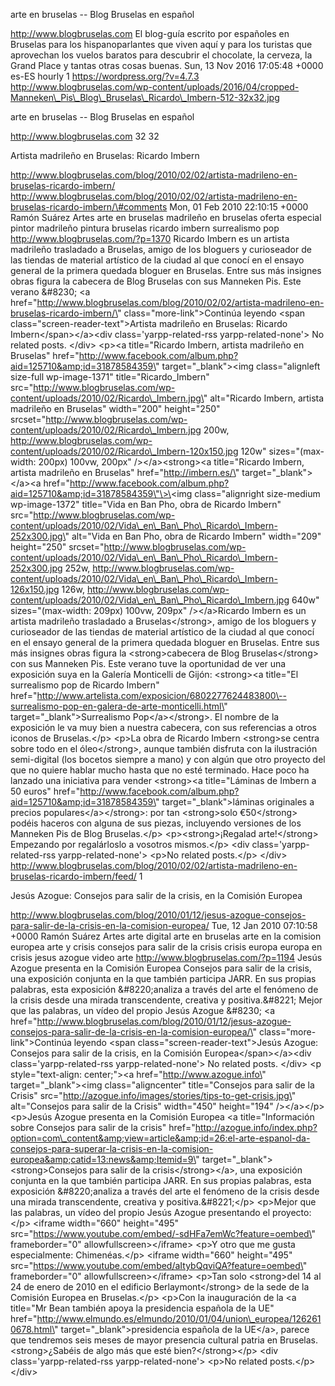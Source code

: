 arte en bruselas -- Blog Bruselas en español

http://www.blogbruselas.com El blog-guía escrito por españoles en
Bruselas para los hispanoparlantes que viven aquí y para los turistas
que aprovechan los vuelos baratos para descubrir el chocolate, la
cerveza, la Grand Place y tantas otras cosas buenas. Sun, 13 Nov 2016
17:05:48 +0000 es-ES hourly 1 https://wordpress.org/?v=4.7.3
http://www.blogbruselas.com/wp-content/uploads/2016/04/cropped-Manneken\_Pis\_Blog\_Bruselas\_Ricardo\_Imbern-512-32x32.jpg

arte en bruselas -- Blog Bruselas en español

http://www.blogbruselas.com 32 32

Artista madrileño en Bruselas: Ricardo Imbern

http://www.blogbruselas.com/blog/2010/02/02/artista-madrileno-en-bruselas-ricardo-imbern/
http://www.blogbruselas.com/blog/2010/02/02/artista-madrileno-en-bruselas-ricardo-imbern/\#comments
Mon, 01 Feb 2010 22:10:15 +0000 Ramón Suárez Artes arte en bruselas
madrileño en bruselas oferta especial pintor madrileño pintura bruselas
ricardo imbern surrealismo pop http://www.blogbruselas.com/?p=1370
Ricardo Imbern es un artista madrileño trasladado a Bruselas, amigo de
los bloguers y curioseador de las tiendas de material artístico de la
ciudad al que conocí en el ensayo general de la primera quedada bloguer
en Bruselas. Entre sus más insignes obras figura la cabecera de Blog
Bruselas con sus Manneken Pis. Este verano &\#8230; \<a
href=\"http://www.blogbruselas.com/blog/2010/02/02/artista-madrileno-en-bruselas-ricardo-imbern/\"
class=\"more-link\"\>Continúa leyendo \<span
class=\"screen-reader-text\"\>Artista madrileño en Bruselas: Ricardo
Imbern\</span\>\</a\>\<div class=\'yarpp-related-rss
yarpp-related-none\'\> No related posts. \</div\> \<p\>\<a
title=\"Ricardo Imbern, artista madrileño en Bruselas\"
href=\"http://www.facebook.com/album.php?aid=125710&amp;id=31878584359\"
target=\"\_blank\"\>\<img class=\"alignleft size-full wp-image-1371\"
title=\"Ricardo\_Imbern\"
src=\"http://www.blogbruselas.com/wp-content/uploads/2010/02/Ricardo\_Imbern.jpg\"
alt=\"Ricardo Imbern, artista madrileño en Bruselas\" width=\"200\"
height=\"250\"
srcset=\"http://www.blogbruselas.com/wp-content/uploads/2010/02/Ricardo\_Imbern.jpg
200w,
http://www.blogbruselas.com/wp-content/uploads/2010/02/Ricardo\_Imbern-120x150.jpg
120w\" sizes=\"(max-width: 200px) 100vw, 200px\" /\>\</a\>\<strong\>\<a
title=\"Ricardo Imbern, artista madrileño en Bruselas\"
href=\"http://imbern.es/\" target=\"\_blank\"\>\</a\>\<a
href=\"http://www.facebook.com/album.php?aid=125710&amp;id=31878584359\"\>\<img
class=\"alignright size-medium wp-image-1372\" title=\"Vida en Ban Pho,
obra de Ricardo Imbern\"
src=\"http://www.blogbruselas.com/wp-content/uploads/2010/02/Vida\_en\_Ban\_Pho\_Ricardo\_Imbern-252x300.jpg\"
alt=\"Vida en Ban Pho, obra de Ricardo Imbern\" width=\"209\"
height=\"250\"
srcset=\"http://www.blogbruselas.com/wp-content/uploads/2010/02/Vida\_en\_Ban\_Pho\_Ricardo\_Imbern-252x300.jpg
252w,
http://www.blogbruselas.com/wp-content/uploads/2010/02/Vida\_en\_Ban\_Pho\_Ricardo\_Imbern-126x150.jpg
126w,
http://www.blogbruselas.com/wp-content/uploads/2010/02/Vida\_en\_Ban\_Pho\_Ricardo\_Imbern.jpg
640w\" sizes=\"(max-width: 209px) 100vw, 209px\" /\>\</a\>Ricardo Imbern
es un artista madrileño trasladado a Bruselas\</strong\>, amigo de los
bloguers y curioseador de las tiendas de material artístico de la ciudad
al que conocí en el ensayo general de la primera quedada bloguer en
Bruselas. Entre sus más insignes obras figura la \<strong\>cabecera de
Blog Bruselas\</strong\> con sus Manneken Pis. Este verano tuve la
oportunidad de ver una exposición suya en la Galería Monticelli de
Gijón: \<strong\>\<a title=\"El surrealismo pop de Ricardo Imbern\"
href=\"http://www.artelista.com/exposicion/6802277624483800\--surrealismo-pop-en-galera-de-arte-monticelli.html\"
target=\"\_blank\"\>Surrealismo Pop\</a\>\</strong\>. El nombre de la
exposición le va muy bien a nuestra cabecera, con sus referencias a
otros iconos de Bruselas.\</p\> \<p\>La obra de Ricardo Imbern
\<strong\>se centra sobre todo en el óleo\</strong\>, aunque también
disfruta con la ilustración semi-digital (los bocetos siempre a mano) y
con algún que otro proyecto del que no quiere hablar mucho hasta que no
esté terminado. Hace poco ha lanzado una iniciativa para vender
\<strong\>\<a title=\"Láminas de Imbern a 50 euros\"
href=\"http://www.facebook.com/album.php?aid=125710&amp;id=31878584359\"
target=\"\_blank\"\>láminas originales a precios
populares\</a\>\</strong\>: por tan \<strong\>solo €50\</strong\> podéis
haceros con alguna de sus piezas, incluyendo versiones de los Manneken
Pis de Blog Bruselas.\</p\> \<p\>\<strong\>¡Regalad arte!\</strong\>
Empezando por regalárloslo a vosotros mismos.\</p\> \<div
class=\'yarpp-related-rss yarpp-related-none\'\> \<p\>No related
posts.\</p\> \</div\>
http://www.blogbruselas.com/blog/2010/02/02/artista-madrileno-en-bruselas-ricardo-imbern/feed/
1

Jesús Azogue: Consejos para salir de la crisis, en la Comisión Europea

http://www.blogbruselas.com/blog/2010/01/12/jesus-azogue-consejos-para-salir-de-la-crisis-en-la-comision-europea/
Tue, 12 Jan 2010 07:10:58 +0000 Ramón Suárez Artes arte digital arte en
bruselas arte en la comision europea arte y crisis consejos para salir
de la crisis crisis europa europa en crisis jesus azogue video arte
http://www.blogbruselas.com/?p=1194 Jesús Azogue presenta en la Comisión
Europea Consejos para salir de la crisis, una exposición conjunta en la
que también participa JARR. En sus propias palabras, esta exposición
&\#8220;analiza a través del arte el fenómeno de la crisis desde una
mirada transcendente, creativa y positiva.&\#8221; Mejor que las
palabras, un vídeo del propio Jesús Azogue &\#8230; \<a
href=\"http://www.blogbruselas.com/blog/2010/01/12/jesus-azogue-consejos-para-salir-de-la-crisis-en-la-comision-europea/\"
class=\"more-link\"\>Continúa leyendo \<span
class=\"screen-reader-text\"\>Jesús Azogue: Consejos para salir de la
crisis, en la Comisión Europea\</span\>\</a\>\<div
class=\'yarpp-related-rss yarpp-related-none\'\> No related posts.
\</div\> \<p style=\"text-align: center;\"\>\<a
href=\"http://www.azogue.info\" target=\"\_blank\"\>\<img
class=\"aligncenter\" title=\"Consejos para salir de la Crisis\"
src=\"http://azogue.info/images/stories/tips-to-get-crisis.jpg\"
alt=\"Consejos para salir de la Crisis\" width=\"450\" height=\"194\"
/\>\</a\>\</p\> \<p\>Jesús Azogue presenta en la Comisión Europea \<a
title=\"Información sobre Consejos para salir de la crisis\"
href=\"http://azogue.info/index.php?option=com\_content&amp;view=article&amp;id=26:el-arte-espanol-da-consejos-para-superar-la-crisis-en-la-comision-europea&amp;catid=13:news&amp;Itemid=9\"
target=\"\_blank\"\>\<strong\>Consejos para salir de la
crisis\</strong\>\</a\>, una exposición conjunta en la que también
participa JARR. En sus propias palabras, esta exposición &\#8220;analiza
a través del arte el fenómeno de la crisis desde una mirada
transcendente, creativa y positiva.&\#8221;\</p\> \<p\>Mejor que las
palabras, un vídeo del propio Jesús Azogue presentando el
proyecto:\</p\> \<iframe width=\"660\" height=\"495\"
src=\"https://www.youtube.com/embed/-sdHFa7emWc?feature=oembed\"
frameborder=\"0\" allowfullscreen\>\</iframe\> \<p\>Y otro que me gusta
especialmente: Chimenéas.\</p\> \<iframe width=\"660\" height=\"495\"
src=\"https://www.youtube.com/embed/aItybQqviQA?feature=oembed\"
frameborder=\"0\" allowfullscreen\>\</iframe\> \<p\>Tan solo
\<strong\>del 14 al 24 de enero de 2010 en el edificio
Berlaymont\</strong\> de la sede de la Comisión Europea en
Bruselas.\</p\> \<p\>Con la inauguración de la \<a title=\"Mr Bean
también apoya la presidencia española de la UE\"
href=\"http://www.elmundo.es/elmundo/2010/01/04/union\_europea/1262610678.html\"
target=\"\_blank\"\>presidencia española de la UE\</a\>, parece que
tendremos seis meses de mayor presencia cultural patria en Bruselas.
\<strong\>¿Sabéis de algo más que esté bien?\</strong\>\</p\> \<div
class=\'yarpp-related-rss yarpp-related-none\'\> \<p\>No related
posts.\</p\> \</div\>
